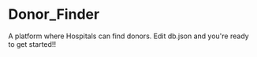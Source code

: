 # Donor_Finder
A platform where Hospitals can find donors. 
Edit db.json and you're ready to get started!!
